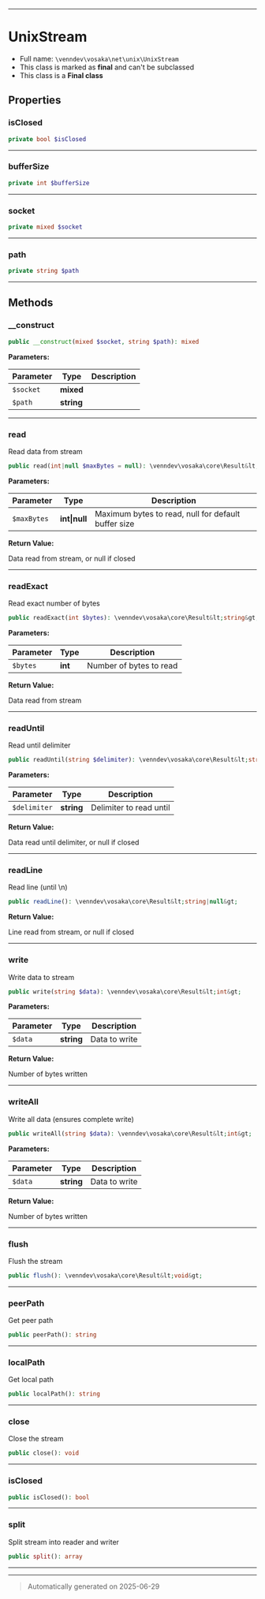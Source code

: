 ***

# UnixStream





* Full name: `\venndev\vosaka\net\unix\UnixStream`
* This class is marked as **final** and can't be subclassed
* This class is a **Final class**



## Properties


### isClosed



```php
private bool $isClosed
```






***

### bufferSize



```php
private int $bufferSize
```






***

### socket



```php
private mixed $socket
```






***

### path



```php
private string $path
```






***

## Methods


### __construct



```php
public __construct(mixed $socket, string $path): mixed
```








**Parameters:**

| Parameter | Type | Description |
|-----------|------|-------------|
| `$socket` | **mixed** |  |
| `$path` | **string** |  |





***

### read

Read data from stream

```php
public read(int|null $maxBytes = null): \venndev\vosaka\core\Result&lt;string|null&gt;
```








**Parameters:**

| Parameter | Type | Description |
|-----------|------|-------------|
| `$maxBytes` | **int&#124;null** | Maximum bytes to read, null for default buffer size |


**Return Value:**

Data read from stream, or null if closed




***

### readExact

Read exact number of bytes

```php
public readExact(int $bytes): \venndev\vosaka\core\Result&lt;string&gt;
```








**Parameters:**

| Parameter | Type | Description |
|-----------|------|-------------|
| `$bytes` | **int** | Number of bytes to read |


**Return Value:**

Data read from stream




***

### readUntil

Read until delimiter

```php
public readUntil(string $delimiter): \venndev\vosaka\core\Result&lt;string|null&gt;
```








**Parameters:**

| Parameter | Type | Description |
|-----------|------|-------------|
| `$delimiter` | **string** | Delimiter to read until |


**Return Value:**

Data read until delimiter, or null if closed




***

### readLine

Read line (until \n)

```php
public readLine(): \venndev\vosaka\core\Result&lt;string|null&gt;
```









**Return Value:**

Line read from stream, or null if closed




***

### write

Write data to stream

```php
public write(string $data): \venndev\vosaka\core\Result&lt;int&gt;
```








**Parameters:**

| Parameter | Type | Description |
|-----------|------|-------------|
| `$data` | **string** | Data to write |


**Return Value:**

Number of bytes written




***

### writeAll

Write all data (ensures complete write)

```php
public writeAll(string $data): \venndev\vosaka\core\Result&lt;int&gt;
```








**Parameters:**

| Parameter | Type | Description |
|-----------|------|-------------|
| `$data` | **string** | Data to write |


**Return Value:**

Number of bytes written




***

### flush

Flush the stream

```php
public flush(): \venndev\vosaka\core\Result&lt;void&gt;
```












***

### peerPath

Get peer path

```php
public peerPath(): string
```












***

### localPath

Get local path

```php
public localPath(): string
```












***

### close

Close the stream

```php
public close(): void
```












***

### isClosed



```php
public isClosed(): bool
```












***

### split

Split stream into reader and writer

```php
public split(): array
```












***


***
> Automatically generated on 2025-06-29
